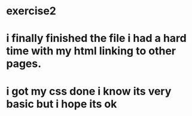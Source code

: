 # exercise2
# i finally finished the file i had a hard time with my html linking to other pages. 
# i got my css done i know its very basic but i hope its ok